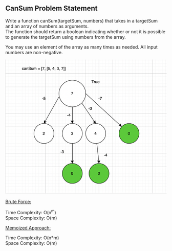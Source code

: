 ## CanSum Problem Statement

Write a function canSum(targetSum, numbers) that takes in a targetSum and an array of numbers as arguments.
<br/> The function should return a boolean indicating whether 
or not it is possible to generate the targetSum using numbers from the array.

You may use an element of the array as many times as needed. All input numbers are non-negative. 

![Can Sum Tree Visualization](canSum.png)

<u>Brute Force:</u>

Time Complexity: O(n<sup>m</sup>)
<br/>Space Complexity: O(m)

<u>Memoized Approach:</u>

Time Complexity: O(n*m)
<br/>Space Complexity: O(m)